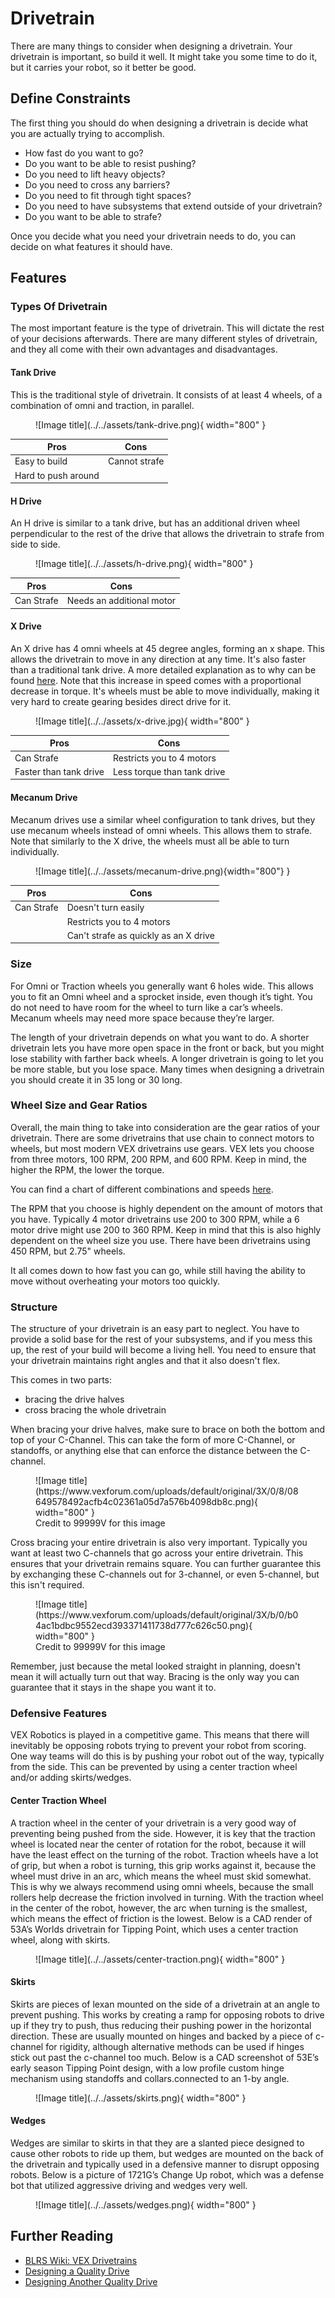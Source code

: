 # Drivetrain

There are many things to consider when designing a drivetrain. Your drivetrain is important, so build it well. It might take you some time to do it, but it carries your robot, so it better be good.

## Define Constraints

The first thing you should do when designing a drivetrain is decide what you are actually trying to accomplish.

-   How fast do you want to go?
-   Do you want to be able to resist pushing?
-   Do you need to lift heavy objects?
-   Do you need to cross any barriers?
-   Do you need to fit through tight spaces?
-   Do you need to have subsystems that extend outside of your drivetrain?
-   Do you want to be able to strafe?

Once you decide what you need your drivetrain needs to do, you can decide on what features it should have.

## Features

### Types Of Drivetrain

The most important feature is the type of drivetrain. This will dictate the rest of your decisions afterwards. There are many different styles of drivetrain, and they all come with their own advantages and disadvantages.

#### Tank Drive

This is the traditional style of drivetrain. It consists of at least 4 wheels, of a combination of omni and traction, in parallel.

<figure markdown>
  ![Image title](../../assets/tank-drive.png){ width="800" }
</figure>

| Pros                | Cons          |
| ------------------- | ------------- |
| Easy to build       | Cannot strafe |
| Hard to push around |               |

#### H Drive

An H drive is similar to a tank drive, but has an additional driven wheel perpendicular to the rest of the drive that allows the drivetrain to strafe from side to side.

<figure markdown>
  ![Image title](../../assets/h-drive.png){ width="800" }
</figure>

| Pros       | Cons                      |
| ---------- | ------------------------- |
| Can Strafe | Needs an additional motor |

#### X Drive

An X drive has 4 omni wheels at 45 degree angles, forming an x shape. This allows the drivetrain to move in any direction at any time. It's also faster than a traditional tank drive. A more detailed explanation as to why can be found [here](https://web.archive.org/web/20230118013035/https://aura.org.nz/why-is-x-drive-faster/). Note that this increase in speed comes with a proportional decrease in torque. It's wheels must be able to move individually, making it very hard to create gearing besides direct drive for it.

<figure markdown>
  ![Image title](../../assets/x-drive.jpg){ width="800" }
</figure>

| Pros                   | Cons                        |
| ---------------------- | --------------------------- |
| Can Strafe             | Restricts you to 4 motors   |
| Faster than tank drive | Less torque than tank drive |

#### Mecanum Drive

Mecanum drives use a similar wheel configuration to tank drives, but they use mecanum wheels instead of omni wheels. This allows them to strafe. Note that similarly to the X drive, the wheels must all be able to turn individually.

<figure markdown>
  ![Image title](../../assets/mecanum-drive.png){width="800"} }
</figure>

| Pros       | Cons                                  |
| ---------- | ------------------------------------- |
| Can Strafe | Doesn't turn easily                   |
|            | Restricts you to 4 motors             |
|            | Can't strafe as quickly as an X drive |

### Size

For Omni or Traction wheels you generally want 6 holes wide. This allows you to fit an Omni wheel and a sprocket inside, even though it’s tight. You do not need to have room for the wheel to turn like a car’s wheels. Mecanum wheels may need more space because they’re larger.

The length of your drivetrain depends on what you want to do. A shorter drivetrain lets you have more open space in the front or back, but you might lose stability with farther back wheels. A longer drivetrain is going to let you be more stable, but you lose space. Many times when designing a drivetrain you should create it in 35 long or 30 long.

### Wheel Size and Gear Ratios

Overall, the main thing to take into consideration are the gear ratios of your drivetrain. There are some drivetrains that use chain to connect motors to wheels, but most modern VEX drivetrains use gears. VEX lets you choose from three motors, 100 RPM, 200 RPM, and 600 RPM. Keep in mind, the higher the RPM, the lower the torque.

You can find a chart of different combinations and speeds [here](https://docs.google.com/spreadsheets/d/1vPlTWsDQKqGa7vXqaLWuJAkPQ2Iz0nnbdUy90Mry-3M/edit#gid=0).

The RPM that you choose is highly dependent on the amount of motors that you have. Typically 4 motor drivetrains use 200 to 300 RPM, while a 6 motor drive might use 200 to 360 RPM. Keep in mind that this is also highly dependent on the wheel size you use. There have been drivetrains using 450 RPM, but 2.75" wheels.

It all comes down to how fast you can go, while still having the ability to move without overheating your motors too quickly.

### Structure

The structure of your drivetrain is an easy part to neglect. You have to provide a solid base for the rest of your subsystems, and if you mess this up, the rest of your build will become a living hell. You need to ensure that your drivetrain maintains right angles and that it also doesn't flex.

This comes in two parts:

-   bracing the drive halves
-   cross bracing the whole drivetrain

When bracing your drive halves, make sure to brace on both the bottom and top of your C-Channel. This can take the form of more C-Channel, or standoffs, or anything else that can enforce the distance between the C-channel.

<figure markdown>
  ![Image title](https://www.vexforum.com/uploads/default/original/3X/0/8/08649578492acfb4c02361a05d7a576b4098db8c.png){ width="800" }
  <figcaption>Credit to 99999V for this image</figcaption>
</figure>

Cross bracing your entire drivetrain is also very important. Typically you want at least two C-channels that go across your entire drivetrain. This ensures that your drivetrain remains square. You can further guarantee this by exchanging these C-channels out for 3-channel, or even 5-channel, but this isn't required.

<figure markdown>
  ![Image title](https://www.vexforum.com/uploads/default/original/3X/b/0/b04ac1bdbc9552ecd393371411738d777c626c50.png){ width="800" }
  <figcaption>Credit to 99999V for this image</figcaption>
</figure>

Remember, just because the metal looked straight in planning, doesn't mean it will actually turn out that way. Bracing is the only way you can guarantee that it stays in the shape you want it to.

### Defensive Features

VEX Robotics is played in a competitive game. This means that there will inevitably be opposing robots trying to prevent your robot from scoring. One way teams will do this is by pushing your robot out of the way, typically from the side. This can be prevented by using a center traction wheel and/or adding skirts/wedges.

#### Center Traction Wheel

A traction wheel in the center of your drivetrain is a very good way of preventing being pushed from the side. However, it is key that the traction wheel is located near the center of rotation for the robot, because it will have the least effect on the turning of the robot. Traction wheels have a lot of grip, but when a robot is turning, this grip works against it, because the wheel must drive in an arc, which means the wheel must skid somewhat. This is why we always recommend using omni wheels, because the small rollers help decrease the friction involved in turning. With the traction wheel in the center of the robot, however, the arc when turning is the smallest, which means the effect of friction is the lowest. Below is a CAD render of 53A’s Worlds drivetrain for Tipping Point, which uses a center traction wheel, along with skirts.

<!--TODO: crop this-->

<figure markdown>
  ![Image title](../../assets/center-traction.png){ width="800" }
</figure>

#### Skirts

Skirts are pieces of lexan mounted on the side of a drivetrain at an angle to prevent pushing. This works by creating a ramp for opposing robots to drive up if they try to push, thus reducing their pushing power in the horizontal direction. These are usually mounted on hinges and backed by a piece of c-channel for rigidity, although alternative methods can be used if hinges stick out past the c-channel too much. Below is a CAD screenshot of 53E’s early season Tipping Point design, with a low profile custom hinge mechanism using standoffs and collars.connected to an 1-by angle.

<figure markdown>
  ![Image title](../../assets/skirts.png){ width="800" }
</figure>

#### Wedges

Wedges are similar to skirts in that they are a slanted piece designed to cause other robots to ride up them, but wedges are mounted on the back of the drivetrain and typically used in a defensive manner to disrupt opposing robots. Below is a picture of 1721G’s Change Up robot, which was a defense bot that utilized aggressive driving and wedges very well.

<figure markdown>
  ![Image title](../../assets/wedges.png){ width="800" }
</figure>

## Further Reading

-   [BLRS Wiki: VEX Drivetrains](https://wiki.purduesigbots.com/hardware/vex-drivetrains)
-   [Designing a Quality Drive](https://www.vexforum.com/t/designing-a-quality-drive/81850)
-   [Designing Another Quality Drive](https://www.vexforum.com/t/designing-another-quality-drive/90920)
